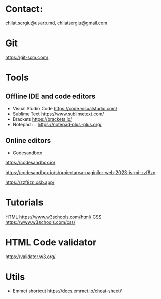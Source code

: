 # Contact:
chilat.sergiu@usarb.md, chilatsergiu@gmail.com

# Git
https://git-scm.com/

# Tools
## Offline IDE and code editors
- Visual Studio Code https://code.visualstudio.com/
- Sublime Text https://www.sublimetext.com/
- Brackets https://brackets.io/
- Notepad++ https://notepad-plus-plus.org/
## Online editors
- Codesandbox
  
https://codesandbox.io/

https://codesandbox.io/s/proiectarea-paginilor-web-2023-is-mi-zzf8zn

https://zzf8zn.csb.app/

# Tutorials
HTML https://www.w3schools.com/html/
CSS https://www.w3schools.com/css/

# HTML Code validator
https://validator.w3.org/

# Utils

- Emmet shortcut https://docs.emmet.io/cheat-sheet/
